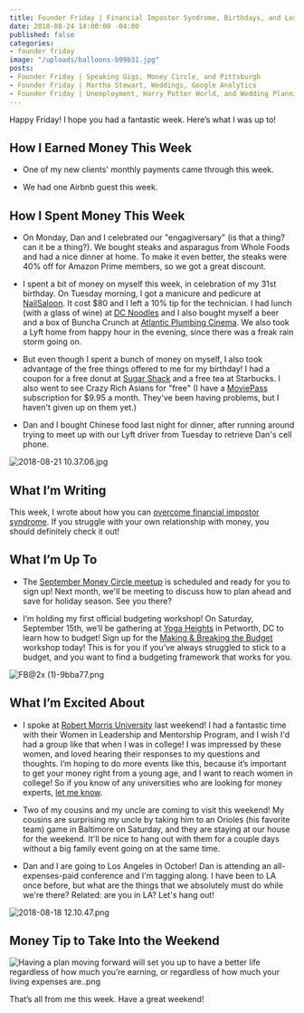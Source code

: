 ```yaml
---
title: Founder Friday | Financial Impostor Syndrome, Birthdays, and Los Angeles
date: 2018-08-24 14:00:00 -04:00
published: false
categories:
- founder friday
image: "/uploads/balloons-b99b31.jpg"
posts:
- Founder Friday | Speaking Gigs, Money Circle, and Pittsburgh
- Founder Friday | Martha Stewart, Weddings, Google Analytics
- Founder Friday | Unemployment, Harry Potter World, and Wedding Planning
---
```


Happy Friday! I hope you had a fantastic week. Here’s what I was up to!

## **How I Earned Money This Week**

* One of my new clients' monthly payments came through this week.

* We had one Airbnb guest this week.

## **How I Spent Money This Week**

* On Monday, Dan and I celebrated our "engagiversary" (is that a thing? can it be a thing?). We bought steaks and asparagus from Whole Foods and had a nice dinner at home. To make it even better, the steaks were 40% off for Amazon Prime members, so we got a great discount.

* I spent a bit of money on myself this week, in celebration of my 31st birthday. On Tuesday morning, I got a manicure and pedicure at [NailSaloon](https://www.thenailsaloon.com/). It cost $80 and I left a 10% tip for the technician. I had lunch (with a glass of wine) at [DC Noodles](http://dcnoodles.com/) and I also bought myself a beer and a box of Buncha Crunch at [Atlantic Plumbing Cinema](https://www.landmarktheatres.com/washington-d-c/atlantic-plumbing-cinema). We also took a Lyft home from happy hour in the evening, since there was a freak rain storm going on.

* But even though I spent a bunch of money on myself, I also took advantage of the free things offered to me for my birthday! I had a coupon for a free donut at [Sugar Shack](http://www.sugarshackdonuts.com/) and a free tea at Starbucks. I also went to see Crazy Rich Asians for "free" (I have a [MoviePass](https://www.moviepass.com/) subscription for $9.95 a month. They've been having problems, but I haven't given up on them yet.)

* Dan and I bought Chinese food last night for dinner, after running around trying to meet up with our Lyft driver from Tuesday to retrieve Dan's cell phone. 

![2018-08-21 10.37.06.jpg](/uploads/2018-08-21%2010.37.06.jpg)

## **What I’m Writing**

This week, I wrote about how you can [overcome financial impostor syndrome](https://www.maggiegermano.com/blog/how-to-overcome-financial-impostor-syndrome/). If you struggle with your own relationship with money, you should definitely check it out!

## **What I’m Up To**

* The [September Money Circle meetup](https://www.maggiegermano.com/events/starting-early-planning-and-saving-for-holiday-spending/) is scheduled and ready for you to sign up! Next month, we'll be meeting to discuss how to plan ahead and save for holiday season. See you there?

* I’m holding my first official budgeting workshop! On Saturday, September 15th, we’ll be gathering at [Yoga Heights](https://yogaheightsdc.com/) in Petworth, DC to learn how to budget! Sign up for the [Making & Breaking the Budget](https://www.eventbrite.com/e/making-breaking-the-budget-workshop-tickets-48317128833) workshop today! This is for you if you’ve always struggled to stick to a budget, and you want to find a budgeting framework that works for you.

![FB@2x (1)-9bba77.png](https://www.maggiegermano.com/uploads/FB@2x%20(1)-9bba77.png)

## **What I’m Excited About**

* I spoke at [Robert Morris University](https://www.rmu.edu/) last weekend! I had a fantastic time with their Women in Leadership and Mentorship Program, and I wish I'd had a group like that when I was in college! I was impressed by these women, and loved hearing their responses to my questions and thoughts. I’m hoping to do more events like this, because it’s important to get your money right from a young age, and I want to reach women in college! So if you know of any universities who are looking for money experts, [let me know](mailto:boss@maggiegermano.com).

* Two of my cousins and my uncle are coming to visit this weekend! My cousins are surprising my uncle by taking him to an Orioles (his favorite team) game in Baltimore on Saturday, and they are staying at our house for the weekend. It'll be nice to hang out with them for a couple days without a big family event going on at the same time.

* Dan and I are going to Los Angeles in October! Dan is attending an all-expenses-paid conference and I'm tagging along. I have been to LA once before, but what are the things that we absolutely must do while we're there? Related: are you in LA? Let's hang out!

![2018-08-18 12.10.47.png](/uploads/2018-08-18%2012.10.47.png)

## **Money Tip to Take Into the Weekend**

![Having a plan moving forward will set you up to have a better life regardless of how much you’re earning, or regardless of how much your living expenses are..png](/uploads/Having%20a%20plan%20moving%20forward%20will%20set%20you%20up%20to%20have%20a%20better%20life%20regardless%20of%20how%20much%20you%E2%80%99re%20earning,%20or%20regardless%20of%20how%20much%20your%20living%20expenses%20are..png)

That’s all from me this week. Have a great weekend!